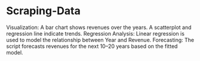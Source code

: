 # Scraping-Data
Visualization:  A bar chart shows revenues over the years. A scatterplot and regression line indicate trends. Regression Analysis:  Linear regression is used to model the relationship between Year and Revenue. Forecasting:  The script forecasts revenues for the next 10–20 years based on the fitted model.
